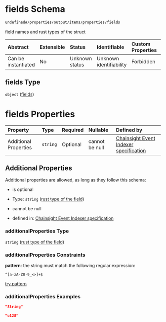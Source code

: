 # fields Schema

```txt
undefined#/properties/output/items/properties/fields
```

field names and rust types of the struct

| Abstract            | Extensible | Status         | Identifiable            | Custom Properties | Additional Properties | Access Restrictions | Defined In                                                                           |
| :------------------ | :--------- | :------------- | :---------------------- | :---------------- | :-------------------- | :------------------ | :----------------------------------------------------------------------------------- |
| Can be instantiated | No         | Unknown status | Unknown identifiability | Forbidden         | Allowed               | none                | [algorithm\_indexer.json\*](../../out/algorithm_indexer.json "open original schema") |

## fields Type

`object` ([fields](algorithm_indexer-properties-output-output-struct-properties-fields.md))

# fields Properties

| Property              | Type     | Required | Nullable       | Defined by                                                                                                                                                                                                          |
| :-------------------- | :------- | :------- | :------------- | :------------------------------------------------------------------------------------------------------------------------------------------------------------------------------------------------------------------ |
| Additional Properties | `string` | Optional | cannot be null | [Chainsight Event Indexer specification](algorithm_indexer-properties-output-output-struct-properties-fields-rust-type-of-the-field.md "undefined#/properties/output/items/properties/fields/additionalProperties") |

## Additional Properties

Additional properties are allowed, as long as they follow this schema:



*   is optional

*   Type: `string` ([rust type of the field](algorithm_indexer-properties-output-output-struct-properties-fields-rust-type-of-the-field.md))

*   cannot be null

*   defined in: [Chainsight Event Indexer specification](algorithm_indexer-properties-output-output-struct-properties-fields-rust-type-of-the-field.md "undefined#/properties/output/items/properties/fields/additionalProperties")

### additionalProperties Type

`string` ([rust type of the field](algorithm_indexer-properties-output-output-struct-properties-fields-rust-type-of-the-field.md))

### additionalProperties Constraints

**pattern**: the string must match the following regular expression:&#x20;

```regexp
^[a-zA-Z0-9_<>]+$
```

[try pattern](https://regexr.com/?expression=%5E%5Ba-zA-Z0-9_%3C%3E%5D%2B%24 "try regular expression with regexr.com")

### additionalProperties Examples

```json
"String"
```

```json
"u128"
```
